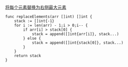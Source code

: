 [将每个元素替换为右侧最大元素](https://leetcode-cn.com/problems/replace-elements-with-greatest-element-on-right-side/)

```golang
func replaceElements(arr []int) []int {
    stack := []int{-1}
    for i := len(arr) - 1;i > 0;i-- {
        if arr[i] > stack[0] {
            stack = append([]int{arr[i]}, stack...)
        } else {
            stack = append([]int{stack[0]}, stack...)
        }
    }
    return stack
}
```
